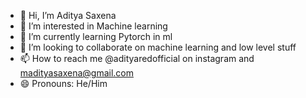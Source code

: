 - 👋 Hi, I’m Aditya Saxena
- 👀 I’m interested in Machine learning
- 🌱 I’m currently learning Pytorch in ml
- 💞️ I’m looking to collaborate on machine learning and low level stuff
- 📫 How to reach me @adityaredofficial on instagram and madityasaxena@gmail.com
- 😄 Pronouns: He/Him
  

<!---
Anakintano/Anakintano is a ✨ special ✨ repository because its `README.md` (this file) appears on your GitHub profile.
You can click the Preview link to take a look at your changes.
--->
